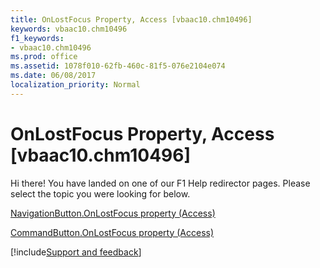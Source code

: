 ```yaml
---
title: OnLostFocus Property, Access [vbaac10.chm10496]
keywords: vbaac10.chm10496
f1_keywords:
- vbaac10.chm10496
ms.prod: office
ms.assetid: 1078f010-62fb-460c-81f5-076e2104e074
ms.date: 06/08/2017
localization_priority: Normal
---
```



# OnLostFocus Property, Access [vbaac10.chm10496]

Hi there! You have landed on one of our F1 Help redirector pages. Please select the topic you were looking for below.

[NavigationButton.OnLostFocus property (Access)](https://msdn.microsoft.com/library/c802a73b-5f6b-d7b2-7a8b-303f3fdf3440%28Office.15%29.aspx)

[CommandButton.OnLostFocus property (Access)](https://msdn.microsoft.com/library/e3bddd85-772e-9d3c-d079-b323f10a7d5a%28Office.15%29.aspx)

[!include[Support and feedback](~/includes/feedback-boilerplate.md)]